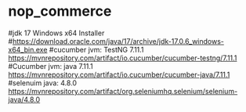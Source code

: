 # nop_commerce
#jdk 17 Windows x64 Installer
#https://download.oracle.com/java/17/archive/jdk-17.0.6_windows-x64_bin.exe
#cucumber jvm: TestNG 7.11.1
https://mvnrepository.com/artifact/io.cucumber/cucumber-testng/7.11.1
#Cucumber jvm: java 7.11.1
https://mvnrepository.com/artifact/io.cucumber/cucumber-java/7.11.1
#selenuim java: 4.8.0
https://mvnrepository.com/artifact/org.seleniumhq.selenium/selenium-java/4.8.0
